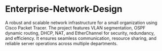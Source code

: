 # Enterprise-Network-Design
A robust and scalable network infrastructure for a small organization using Cisco Packet Tracer. The project features VLAN segmentation, OSPF dynamic routing, DHCP, NAT, and EtherChannel for security, redundancy, and efficiency. It ensures seamless communication, resource sharing, and reliable server operations across multiple departments.
